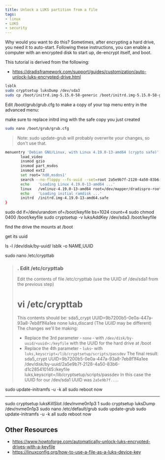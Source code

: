 ```yaml
---
title: Unlock a LUKS partition from a file
tags:
- linux
- LUKS
- security
---
```


Why would you want to do this?  Sometimes, after encrypting a hard drive, you need it to auto-start.  Following these instructions, you can enable a computer with an encrypted disk to start up, de-encrypt itself, and boot.

This tutorial is derived from the following:

- <https://dradisframework.com/support/guides/customization/auto-unlock-luks-encrypted-drive.html>

```bash
lsblk
sudo cryptsetup luksDump /dev/sda3
sudo cp /boot/initrd.img-5.15.0-58-generic /boot/initrd.img-5.15.0-58-generic.safe
```

Edit /boot/grub/grub.cfg to make a copy of your top menu entry in the advanced menu:

make sure to replace initrd img with the safe copy you just created

```bash
sudo nano /boot/grub/grub.cfg 
```

> Note: sudo update-grub will probably overwrite your changes, so don't use that.

```bash
menuentry 'Debian GNU/Linux, with Linux 4.19.0-13-amd64 (crypto safe)' --class debian --class gnu-linux --class gnu --class os {
       load_video
       insmod gzio
       insmod part_msdos
       insmod ext2
       set root='hd0,msdos1'
       search --no-floppy --fs-uuid --set=root 2a5e9b7f-2128-4a50-83b6-d1c285410145
       echo    'Loading Linux 4.19.0-13-amd64 ...'
       linux   /vmlinuz-4.19.0-13-amd64 root=/dev/mapper/dradispro-root ro  quiet
       echo    'Loading initial ramdisk ...'
       initrd  /initrd.img-4.19.0-13-amd64.safe
}
```

sudo dd if=/dev/urandom of=/boot/keyfile bs=1024 count=4
sudo chmod 0400 /boot/keyfile
sudo cryptsetup -v luksAddKey /dev/sda3 /boot/keyfile

find the drive the mounts at /boot

get its uuid

ls -l /dev/disk/by-uuid/
lsblk  -o NAME,UUID

sudo nano /etc/crypttab

>### . Edit /etc/crypttab
>
> Edit the contents of file /etc/crypttab (use the UUID of /dev/sda1 from the previous step)
>
> # vi /etc/crypttab
>
> This contents should be:
> sda5_crypt UUID=9b7200b5-0e0a-447a-93a8-7eb8f1f4a1ee none luks,discard
> (The _UUID_ may be different)
> The changes we'll be making:
>
> - Replace the 3rd parameter ‐ `none` ‐ with `/dev/disk/by-uuid/<uuid>:/keyfile` with the UUID for the hard drive at /boot
> - Replace the 4th parameter ‐ `luks`‐ with `luks,keyscript=/lib/cryptsetup/scripts/passdev`
> The final result:
> sda5_crypt UUID=9b7200b5-0e0a-447a-93a8-7eb8f1f4a1ee /dev/disk/by-uuid/2a5e9b7f-2128-4a50-83b6-d1c285410145:/keyfile luks,keyscript=/lib/cryptsetup/scripts/passdev
> In this case the UUID for our /dev/sda1 UUID was `2a5e9b7f...`.

sudo update-initramfs -u -k all
sudo reboot now

-------------------

sudo cryptsetup luksKillSlot /dev/nvme0n1p3 1
sudo cryptsetup luksDump /dev/nvme0n1p3
sudo nano /etc/default/grub
sudo update-grub
sudo update-initramfs -u -k all
sudo reboot now

## Other Resources

- <https://www.howtoforge.com/automatically-unlock-luks-encrypted-drives-with-a-keyfile>
- <https://linuxconfig.org/how-to-use-a-file-as-a-luks-device-key>
